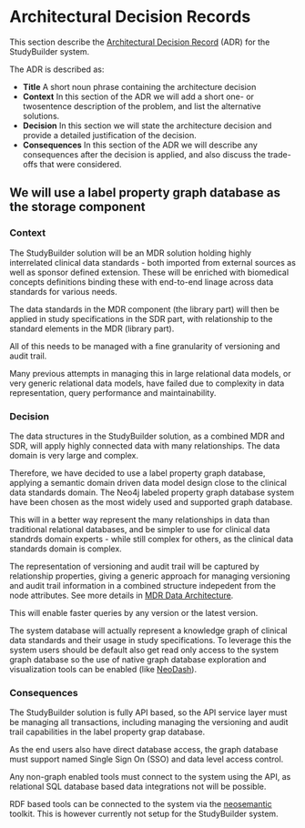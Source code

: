 # Architectural Decision Records

This section describe the [Architectural Decision Record](https://adr.github.io/) (ADR) for the StudyBuilder system.

The ADR is described as:

- **Title** A short noun phrase containing the architecture decision
- **Context** In this section of the ADR we will add a short one- or twosentence description of the problem, and list the alternative solutions.
- **Decision** In this section we will state the architecture decision and provide a detailed justification of the decision.
- **Consequences** In this section of the ADR we will describe any consequences after the decision is applied, and also discuss the trade-offs that were considered.

## We will use a label property graph database as the storage component

### Context

The StudyBuilder solution will be an MDR solution holding highly interrelated clinical data standards - both imported from external sources as well as sponsor defined extension. These will be enriched with biomedical concepts definitions binding these with end-to-end linage across data standards for various needs.

The data standards in the MDR component (the library part) will then be applied in study specifications in the SDR part, with relationship to the standard elements in the MDR (library part).

All of this needs to be managed with a fine granularity of versioning and audit trail.

Many previous attempts in managing this in large relational data models, or very generic relational data models, have failed due to complexity in data representation, query performance and maintainability.

### Decision

The data structures in the StudyBuilder solution, as a combined MDR and SDR, will apply highly connected data with many relationships. The data domain is very large and complex.

Therefore, we have decided to use a label property graph database, applying a semantic domain driven data model design close to the clinical data standards domain. The Neo4j labeled property graph database system have been chosen as the most widely used and supported graph database.

This will in a better way represent the many relationships in data than traditional relational databases, and be simpler to use for clinical data standrds domain experts - while still complex for others, as the clinical data standards domain is complex. 

The representation of versioning and audit trail will be captured by relationship properties, giving a generic approach for managing versioning and audit trail information in a combined structure indepedent from the node attributes. See more details in [MDR Data Architecture](mdr_data_architecture).

This will enable faster queries by any version or the latest version.

The system database will actually represent a knowledge graph of clinical data standards and their usage in study specifications. To leverage this the system users should be default also get read only access to the system graph database so the use of native graph database exploration and visualization tools can be enabled (like [NeoDash](https://neo4j.com/labs/neodash/)).

### Consequences

The StudyBuilder solution is fully API based, so the API service layer must be managing all transactions, including managing the versioning and audit trail capabilities in the label property grap database.

As the end users also have direct database access, the graph database must support named Single Sign On (SSO) and data level access control.

Any non-graph enabled tools must connect to the system using the API, as relational SQL database based data integrations not will be possible.

RDF based tools can be connected to the system via the [neosemantic](https://neo4j.com/labs/neosemantics/) toolkit. This is however currently not setup for the StudyBuilder system.



